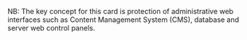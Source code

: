 NB: The key concept for this card is protection of administrative web interfaces such as Content Management System (CMS), database and server web control panels.